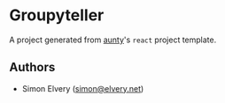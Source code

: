 # Groupyteller

A project generated from [aunty](https://github.com/abcnews/aunty)'s `react` project template.

## Authors

- Simon Elvery ([simon@elvery.net](mailto:simon@elvery.net))

